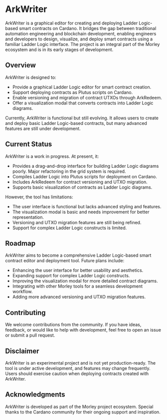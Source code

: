 # ArkWriter

ArkWriter is a graphical editor for creating and deploying Ladder Logic-based smart contracts on Cardano. It bridges the gap between traditional automation engineering and blockchain development, enabling engineers and developers to design, visualize, and deploy smart contracts using a familiar Ladder Logic interface. The project is an integral part of the Morley ecosystem and is in its early stages of development.

## Overview

ArkWriter is designed to:
- Provide a graphical Ladder Logic editor for smart contract creation.
- Support deploying contracts as Plutus scripts on Cardano.
- Enable versioning and migration of contract UTXOs through ArkRedeem.
- Offer a visualization modal that converts contracts into Ladder Logic diagrams.

Currently, ArkWriter is functional but still evolving. It allows users to create and deploy basic Ladder Logic-based contracts, but many advanced features are still under development.

## Current Status

ArkWriter is a work in progress. At present, it:
- Provides a drag-and-drop interface for building Ladder Logic diagrams poorly. Major refactoring in the grid system is required.
- Compiles Ladder Logic into Plutus scripts for deployment on Cardano.
- Includes ArkRedeem for contract versioning and UTXO migration.
- Supports basic visualization of contracts as Ladder Logic diagrams.

However, the tool has limitations:
- The user interface is functional but lacks advanced styling and features.
- The visualization modal is basic and needs improvement for better representation.
- Versioning and UTXO migration features are still being refined.
- Support for complex Ladder Logic constructs is limited.

## Roadmap

ArkWriter aims to become a comprehensive Ladder Logic-based smart contract editor and deployment tool. Future plans include:
- Enhancing the user interface for better usability and aesthetics.
- Expanding support for complex Ladder Logic constructs.
- Improving the visualization modal for more detailed contract diagrams.
- Integrating with other Morley tools for a seamless development workflow.
- Adding more advanced versioning and UTXO migration features.

## Contributing

We welcome contributions from the community. If you have ideas, feedback, or would like to help with development, feel free to open an issue or submit a pull request.

## Disclaimer

ArkWriter is an experimental project and is not yet production-ready. The tool is under active development, and features may change frequently. Users should exercise caution when deploying contracts created with ArkWriter.

## Acknowledgments

ArkWriter is developed as part of the Morley project ecosystem. Special thanks to the Cardano community for their ongoing support and inspiration.
